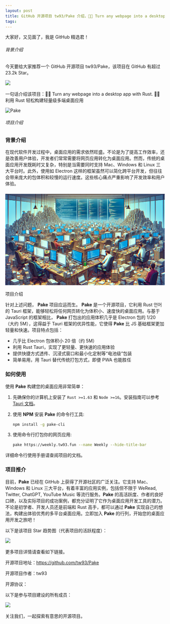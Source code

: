 ```yaml
---
layout: post
title: GitHub 开源项目 tw93/Pake 介绍，🤱🏻 Turn any webpage into a desktop app with Rust.  🤱🏻 利用 Rust 轻松构建轻量级多端桌面应用
tags: 
---
```


大家好，又见面了，我是 GitHub 精选君！

###### 背景介绍

今天要给大家推荐一个 GitHub 开源项目 tw93/Pake，该项目在 GitHub 有超过 23.2k Star。

![](https://stats.deeptrain.net/repo/tw93/Pake)

一句话介绍该项目：🤱🏻 Turn any webpage into a desktop app with Rust.  🤱🏻 利用 Rust 轻松构建轻量级多端桌面应用




![Pake](https://gw.alipayobjects.com/zos/k/zd/pake.gif)


###### 项目介绍

### 背景介绍

在现代软件开发过程中，桌面应用的需求依然旺盛。不论是为了提高工作效率，还是改善用户体验，开发者们常常需要将网页应用转化为桌面应用。然而，传统的桌面应用开发既耗时又复杂，特别是当需要同时支持 Mac、Windows 和 Linux 三大平台时。此外，使用如 Electron 这样的框架虽然可以简化跨平台开发，但往往会带来庞大的包体积和较慢的运行速度。这些核心痛点严重影响了开发效率和用户体验。

### 

![](https://raw.githubusercontent.com/ZhuPeng/pic/master/mac/compress_tmp-995e097ef50acc78e206083964740b92.png)

项目介绍

针对上述问题， **Pake** 项目应运而生。 **Pake** 是一个开源项目，它利用 Rust 언어的 Tauri 框架，能够轻松将任何网页转化为体积小、速度快的桌面应用。与基于 JavaScript 的框架相比， **Pake** 打包出的应用体积几乎是 Electron 包的 1/20 （大约 5M），这得益于 Tauri 框架的优异性能，它使得 **Pake** 比 JS 基础框架更加轻量和快速。项目特点包括：

- 几乎比 Electron 包体积小 20 倍（约 5M）
- 利用 Rust Tauri，实现了更轻量、更快速的应用体验
- 提供快捷方式透传、沉浸式窗口和最小化定制等“电池级”包装
- 简单易用，用 Tauri 替代传统打包方式，即便 PWA 也能胜任

### 如何使用

使用 **Pake** 构建您的桌面应用非常简单：

1. 先确保你的计算机上安装了 `Rust >=1.63` 和 `Node >=16`。安装指南可以参考 [Tauri 文档](https://tauri.app/v1/guides/getting-started/prerequisites)。

2. 使用 **NPM** 安装 **Pake** 的命令行工具:

   ```bash
   npm install -g pake-cli
   ```

3. 使用命令行打包你的网页应用:

   ```bash
   pake https://weekly.tw93.fun --name Weekly --hide-title-bar
   ```

详细命令行使用手册请查阅项目的文档。

### 项目推介

目前，**Pake** 已经在 GitHub 上获得了开源社区的广泛关注。它支持 Mac、Windows 和 Linux 三大平台，有着丰富的应用实例，包括但不限于 WeRead, Twitter, ChatGPT, YouTube Music 等流行服务。**Pake** 的高活跃度、作者的良好口碑，以及实际项目的成功案例，都充分证明了它作为桌面应用开发工具的潜力。不论是初学者、开发人员还是前端和 Rust 高手，都可以通过 **Pake** 实现自己的想法，构建出体验优秀的多平台桌面应用。立即加入 **Pake** 的行列，开始您的桌面应用开发之旅吧！

以下是该项目 Star 趋势图（代表项目的活跃程度）：

![](https://api.star-history.com/svg?repos=tw93/Pake&type=Timeline)

更多项目详情请查看如下链接。

开源项目地址：https://github.com/tw93/Pake 

开源项目作者：tw93

开源协议：

以下是参与项目建设的所有成员：

![](https://contrib.rocks/image?repo=tw93/Pake)

关注我们，一起探索有意思的开源项目。

